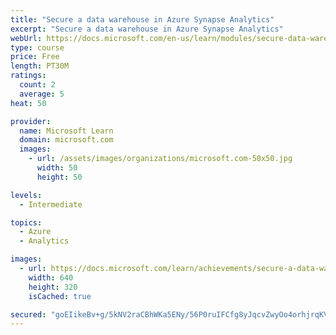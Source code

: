 ```yaml
---
title: "Secure a data warehouse in Azure Synapse Analytics"
excerpt: "Secure a data warehouse in Azure Synapse Analytics"
webUrl: https://docs.microsoft.com/en-us/learn/modules/secure-data-warehouse-azure-synapse-analytics/
type: course
price: Free
length: PT30M
ratings:
  count: 2
  average: 5
heat: 50

provider:
  name: Microsoft Learn
  domain: microsoft.com
  images:
    - url: /assets/images/organizations/microsoft.com-50x50.jpg
      width: 50
      height: 50

levels:
  - Intermediate

topics:
  - Azure
  - Analytics

images:
  - url: https://docs.microsoft.com/learn/achievements/secure-a-data-warehouse-in-azure-synapse-analytics-social.png
    width: 640
    height: 320
    isCached: true

secured: "goEIikeBv+g/5kNV2raCBhWKa5ENy/56P0ruIFCfg8yJqcvZwyOo4orhjrqKVF3eynHFCtmtVeUErP2iYdahxCFDXTQ6W83xSWz9NDiwqM7UZL1r3rEFLKsrjgyl8NfHpUxDRdpSa240qDKle4nWUrvBqBBl5SlSR64WCye9GQMOX7/Zyaajv9ohUPLWj9DsVCPtiCTZniYSkVNDj/MvM+a6i7wAyTyBMEkiivUgFmGguEjhmYnXMCCCRmJpK5f7GU9kDh3q9ZaLm+IYVHamBv+7EGWCHPt78PU9yH28i4Bt15PBhtOsBGXf7i7cxuAyHRGQ5EEYNOv8cw/DxjKvp1TlFQAiz3RDBCB4uX9EyN6/JUUCvPBEwWToqUIda1iW7shJ9l/A2PL+np+H91b5KiR1U0d9itJBPhnutUJBKoI=;i9TE4Iyv/KjCuNubFOPMxw=="
---
```


